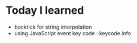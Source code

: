 # Today I learned
- backtick for string interpolation
- using JavaScript event key code : keycode.info
